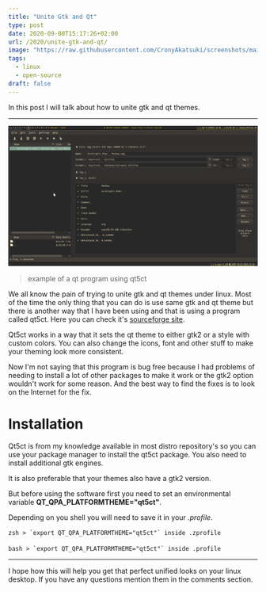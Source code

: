 ```yaml
---
title: "Unite Gtk and Qt"
type: post
date: 2020-09-08T15:17:26+02:00
url: /2020/unite-gtk-and-qt/
image: "https://raw.githubusercontent.com/CronyAkatsuki/screenshots/main/qt5ct.png"
tags:
  - linux
  - open-source
draft: false
---
```


In this post I will talk about how to unite gtk and qt themes.

<!--more-->

---

![](https://raw.githubusercontent.com/CronyAkatsuki/screenshots/main/qt5ct.png)

> example of a qt program using qt5ct

We all know the pain of trying to unite gtk and qt themes under linux. Most of the time the only thing that you can do is use same gtk and qt theme but there is another way that I have been using and that is using a program called qt5ct. Here you can check it's [sourceforge site](https://sourceforge.net/projects/qt5ct/).

Qt5ct works in a way that it sets the qt theme to either gtk2 or a style with custom colors. You can also change the icons, font and other stuff to make your theming look more consistent.

Now I'm not saying that this program is bug free because I had problems of needing to install a lot of other packages to make it work or the gtk2 option wouldn't work for some reason. And the best way to find the fixes is to look on the Internet for the fix.

# Installation

Qt5ct is from my knowledge available in most distro repository's so you can use your package manager to install the qt5ct package. You also need to install additional gtk engines.

It is also preferable that your themes also have a gtk2 version.

But before using the software first you need to set an environmental variable **QT_QPA_PLATFORMTHEME="qt5ct"**.

Depending on you shell you will need to save it in your _.profile_.

~~~
zsh > `export QT_QPA_PLATFORMTHEME="qt5ct"` inside .zprofile

bash > `export QT_QPA_PLATFORMTHEME="qt5ct"` inside .profile
~~~

---

I hope how this will help you get that perfect unified looks on your linux desktop. If you have any questions mention them in the comments section.
